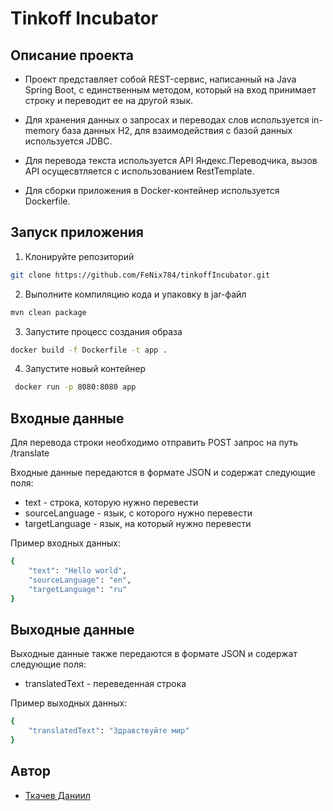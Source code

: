 # Tinkoff Incubator

## Описание проекта

* Проект представляет собой REST-сервис, написанный на Java Spring Boot, с единственным методом, который на вход принимает строку и переводит ее на другой язык.

* Для хранения данных о запросах и переводах слов используется in-memory база данных H2, для взаимодействия с базой данных используется JDBC.

* Для перевода текста используется API Яндекс.Переводчика, вызов API осущесвтляется с использованием RestTemplate.

* Для сборки приложения в Docker-контейнер используется Dockerfile.

## Запуск приложения

1. Клонируйте репозиторий
```sh 
git clone https://github.com/FeNix784/tinkoffIncubator.git
```
   
2. Выполните компиляцию кода и упаковку в jar-файл
```sh 
mvn clean package
```

3. Запустите процесс создания образа
```sh 
docker build -f Dockerfile -t app .
```

4. Запустите новый контейнер 
```sh 
 docker run -p 8080:8080 app
```

## Входные данные
Для перевода строки необходимо отправить POST запрос на путь /translate

Входные данные передаются в формате JSON и содержат следующие поля:

* text - строка, которую нужно перевести
* sourceLanguage - язык, с которого нужно перевести
* targetLanguage - язык, на который нужно перевести

Пример входных данных:

```sh
{
    "text": "Hello world",
    "sourceLanguage": "en",
    "targetLanguage": "ru"
}
```

## Выходные данные
Выходные данные также передаются в формате JSON и содержат следующие поля:

* translatedText - переведенная строка

Пример выходных данных:

```sh
{
    "translatedText": "Здравствуйте мир"
}
```

## Автор

- [Ткачев Даниил](https://github.com/FeNix784)

